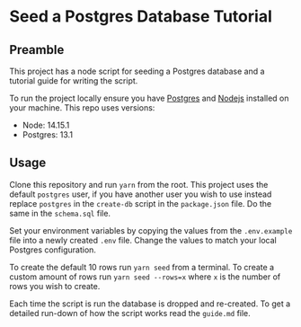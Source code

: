 # Seed a Postgres Database Tutorial

## Preamble

This project has a node script for seeding a Postgres database and a tutorial guide for writing the script.

To run the project locally ensure you have [Postgres](https://www.postgresql.org/download/) and [Nodejs](https://nodejs.org/en/download/) installed on your machine. This repo uses versions:

- Node: 14.15.1
- Postgres: 13.1

## Usage

Clone this repository and run `yarn` from the root. This project uses the default `postgres` user, if you have another user you wish to use instead replace `postgres` in the `create-db` script in the `package.json` file. Do the same in the `schema.sql` file.

Set your environment variables by copying the values from the `.env.example` file into a newly created `.env` file. Change the values to match your local Postgres configuration.

To create the default 10 rows run `yarn seed` from a terminal. To create a custom amount of rows run `yarn seed --rows=x` where `x` is the number of rows you wish to create.

Each time the script is run the database is dropped and re-created. To get a detailed run-down of how the script works read the `guide.md` file.

